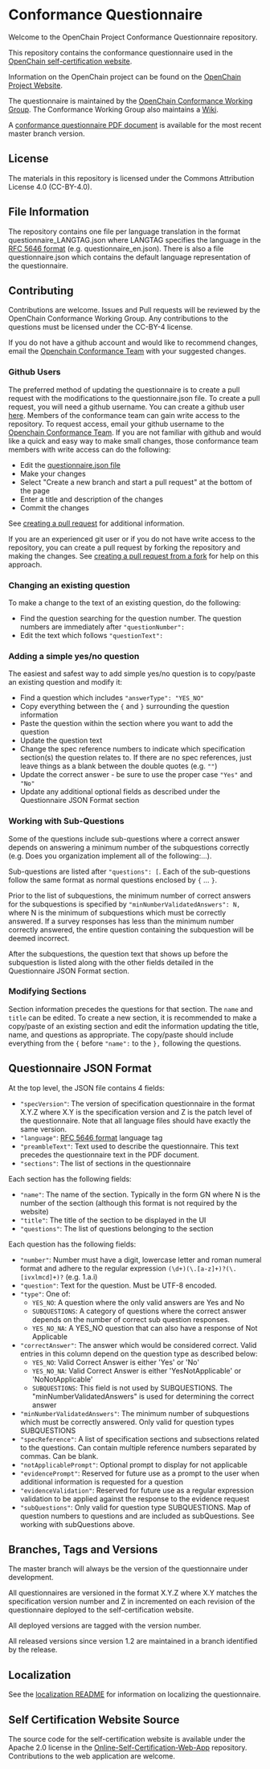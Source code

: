 # Conformance Questionnaire
Welcome to the OpenChain Project Conformance Questionnaire repository.

This repository contains the conformance questionnaire used in the [OpenChain self-certification website](https://certification.openchainproject.org/).

Information on the OpenChain project can be found on the [OpenChain Project Website](https://www.openchainproject.org).

The questionnaire is maintained by the [OpenChain Conformance Working Group](https://www.openchainproject.org/conformance).  The Conformance Working Group also maintains a [Wiki](https://wiki.linuxfoundation.org/openchain/start#openchain-conformance).

A [conformance questionnaire PDF document](https://openchain-project.github.io/conformance-questionnaire/questionnaire.pdf) is available for the most recent master branch version.

## License
The materials in this repository is licensed under the Commons Attribution License 4.0 (CC-BY-4.0).

## File Information
The repository contains one file per language translation in the format questionnaire_LANGTAG.json where LANGTAG specifies the language in the [RFC 5646 format](https://tools.ietf.org/html/rfc5646) (e.g. questionnaire_en.json).  There is also a file questionnaire.json which contains the default language representation of the questionnaire.

## Contributing
Contributions are welcome.  Issues and Pull requests will be reviewed by the OpenChain Conformance Working Group.  Any contributions to the questions must be licensed under the CC-BY-4 license.

If you do not have a github account and would like to recommend changes, email the [Openchain Conformance Team](mailto:Openchain-conformance@lists.linuxfoundation.org) with your suggested changes.

### Github Users
The preferred method of updating the questionnaire is to create a pull request with the modifications to the questionnaire.json file.  To create a pull request, you will need a github username.  You can create a github user [here](https://github.com/join).  Members of the conformance team can gain write access to the repository.  To request access, email your github username to the [Openchain Conformance Team](mailto:Openchain-conformance@lists.linuxfoundation.org).  If you are not familiar with github and would like a quick and easy way to make small changes, those conformance team members with write access can do the following:
* Edit the [questionnaire.json file](questionnaire.json)
* Make your changes
* Select "Create a new branch and start a pull request" at the bottom of the page
* Enter a title and description of the changes
* Commit the changes

See [creating a pull request](https://help.github.com/articles/creating-a-pull-request/) for additional information.

If you are an experienced git user or if you do not have write access to the repository, you can create a pull request by forking the repository and making the changes.  See [creating a pull request from a fork](https://help.github.com/articles/creating-a-pull-request-from-a-fork/) for help on this approach.

### Changing an existing question
To make a change to the text of an existing question, do the following:
* Find the question searching for the question number.  The question numbers are immediately after `"questionNumber":`
* Edit the text which follows `"questionText":`

### Adding a simple yes/no question
The easiest and safest way to add simple yes/no question is to copy/paste an existing question and modify it:
* Find a question which includes `"answerType": "YES_NO"`
* Copy everything between the `{` and `}` surrounding the question information
* Paste the question within the section where you want to add the question
* Update the question text
* Change the spec reference numbers to indicate which specification section(s) the question relates to.  If there are no spec references, just leave things as a blank between the double quotes (e.g. `""`)
* Update the correct answer - be sure to use the proper case `"Yes"` and `"No"`
* Update any additional optional fields as described under the Questionnaire JSON Format section

### Working with Sub-Questions
Some of the questions include sub-questions where a correct answer depends on answering a minimum number of the subquestions correctly (e.g. Does you organization implement all of the following:...).

Sub-questions are listed after `"questions": [`.  Each of the sub-questions follow the same format as normal questions enclosed by `{` ... `}`.

Prior to the list of subquestions, the minimum number of correct answers for the subquestions is specified by `"minNumberValidatedAnswers": N,` where N is the minimum of  subquestions which must be correctly answered.  If a survey responses has less than the minimum number correctly answered, the entire question containing the subquestion will be deemed incorrect.

After the subquestions, the question text that shows up before the subquestion is listed along with the other fields detailed in the Questionnaire JSON Format section.

### Modifying Sections
Section information precedes the questions for that section.  The `name` and `title` can be edited.  To create a new section, it is recommended to make a copy/paste of an existing section and edit the information updating the title, name, and questions as appropriate.  The copy/paste should include everything from the `{` before `"name":` to the `},` following the questions.

## Questionnaire JSON Format
At the top level, the JSON file contains 4 fields:
* `"specVersion"`: The version of specification questionnaire in the format X.Y.Z where X.Y is the specification version and Z is the patch level of the questionnaire.  Note that all language files should have exactly the same version.
* `"language"`: [RFC 5646 format](https://tools.ietf.org/html/rfc5646) language tag
* `"preambleText"`: Text used to describe the questionnaire.  This text precedes the questionnaire text in the PDF document.
* `"sections"`: The list of sections in the questionnaire

Each section has the following fields:
* `"name"`: The name of the section.  Typically in the form GN where N is the number of the section (although this format is not required by the website)
* `"title"`: The title of the section to be displayed in the UI
* `"questions"`: The list of questions belonging to the section

Each question has the following fields:
* `"number"`: Number must have a digit, lowercase letter and roman numeral format and adhere to the regular expression `(\d+)(\.[a-z]+)?(\.[ivxlmcd]+)?` (e.g. 1.a.i)
* `"question"`: Text for the question.  Must be UTF-8 encoded.
* `"type"`: One of:
  * `YES_NO`: A question where the only valid answers are Yes and No
  * `SUBQUESTIONS`: A category of questions where the correct answer depends on the number of correct sub question responses.
  * `YES_NO_NA`: A YES_NO question that can also have a response of Not Applicable
* `"correctAnswer"`: The answer which would be considered correct.  Valid entries in this column depend on the question type as described below:
  * `YES_NO`: Valid Correct Answer is either 'Yes' or 'No'
  * `YES_NO_NA`: Valid Correct Answer is either 'YesNotApplicable' or 'NoNotApplicable'
  * `SUBQUESTIONS`: This field is not used by SUBQUESTIONS.  The "minNumberValidatedAnswers" is used for determining the correct answer
* `"minNumberValidatedAnswers"`: The minimum number of subquestions which must be correctly answered.  Only valid for question types SUBQUESTIONS
* `"specReference"`: A list of specification sections and subsections related to the questions.  Can contain multiple reference numbers separated by commas.  Can be blank.
* `"notApplicablePrompt"`: Optional prompt to display for not applicable
* `"evidencePrompt"`: Reserved for future use as a prompt to the user when additional information is requested for a question
* `"evidenceValidation"`: Reserved for future use as a regular expression validation to be applied against the response to the evidence request
* `"subQuestions"`: Only valid for question type SUBQUESTIONS.  Map of question numbers to questions and are included as subQuestions.  See working with subQuestions above.

## Branches, Tags and Versions
The master branch will always be the version of the questionnaire under development.  

All questionnaires are versioned in the format X.Y.Z where X.Y matches the specification version number and Z in incremented on each revision of the questionnaire deployed to the self-certification website.

All deployed versions are tagged with the version number.

All released versions since version 1.2 are maintained in a branch identified by the release.

## Localization
See the [localization README](README-LOCALIZATION.md) for information on localizing the questionnaire.

## Self Certification Website Source
The source code for the self-certification website is available under the Apache 2.0 license in the [Online-Self-Certification-Web-App](https://github.com/OpenChain-Project/Online-Self-Certification-Web-App) repository.  Contributions to the web application are welcome.
